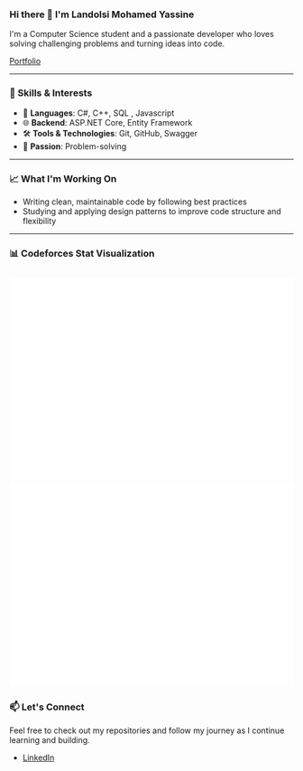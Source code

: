 ### Hi there 👋 I'm Landolsi Mohamed Yassine

I'm a Computer Science student and a passionate developer who loves solving challenging problems and turning ideas into code.

[Portfolio](https://portfolio-uuo5.vercel.app/)  

---
### 🚀 Skills & Interests

- 🔧 **Languages**: C#, C++, SQL , Javascript 
- 🌐 **Backend**: ASP.NET Core, Entity Framework   
- 🛠️ **Tools & Technologies**: Git, GitHub, Swagger  
- 🧠 **Passion**: Problem-solving 
---

### 📈 What I'm Working On

- Writing clean, maintainable code by following best practices  
- Studying and applying design patterns to improve code structure and flexibility

---

### 📊 Codeforces Stat Visualization
![](https://raw.githubusercontent.com/Ylandolsi/cf-stats/main/output/light_card.svg#gh-dark-mode-only)
![](https://raw.githubusercontent.com/Ylandolsi/cf-stats/main/output/light_card.svg)
---
### 📫 Let's Connect

Feel free to check out my repositories and follow my journey as I continue learning and building.


- [LinkedIn](https://www.linkedin.com/in/mohamed-yassine-landolsi-137657284/])  



